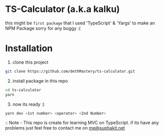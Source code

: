 # TS-Calculator (a.k.a kalku)

this might be `first package` that I used 'TypeScript' & 'Yargs' to make an NPM Package sorry for any buggy :(

# Installation

1. clone this project

```zsh
git clone https://github.com/dethMastery/ts-calculator.git
```

2. install package in this repo

```zsh
cd ts-calculator
yarn
```

3. now its ready :)

```zsh
yarn dev <1st number> <operator> <2nd Number>
```

:: Note - This repo is create for learning MVC on TypeScript. if its have any problems just feel free to contact me on [<me@suphakit.net>](mailto:me@suphakit.net)